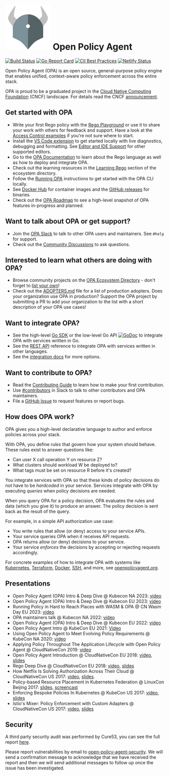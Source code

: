 # ![logo](./logo/logo-144x144.png) Open Policy Agent

[![Build Status](https://github.com/open-policy-agent/opa/workflows/Post%20Merge/badge.svg?branch=main)](https://github.com/open-policy-agent/opa/actions) [![Go Report Card](https://goreportcard.com/badge/open-policy-agent/opa)](https://goreportcard.com/report/open-policy-agent/opa) [![CII Best Practices](https://bestpractices.coreinfrastructure.org/projects/1768/badge)](https://bestpractices.coreinfrastructure.org/projects/1768) [![Netlify Status](https://api.netlify.com/api/v1/badges/4a0a092a-8741-4826-a28f-826d4a576cab/deploy-status)](https://app.netlify.com/sites/openpolicyagent/deploys)

Open Policy Agent (OPA) is an open source, general-purpose policy engine that enables unified, context-aware policy enforcement across the entire stack.

OPA is proud to be a graduated project in the [Cloud Native Computing Foundation](https://cncf.io) (CNCF) landscape. For details read the CNCF [announcement](https://www.cncf.io/announcements/2021/02/04/cloud-native-computing-foundation-announces-open-policy-agent-graduation/).

## Get started with OPA

- Write your first Rego policy with the [Rego Playground](https://play.openpolicyagent.org) or use it to share your work with others for feedback and support. Have a look at the [Access Control examples](https://play.openpolicyagent.org/?example-group=access-control) if you're not sure where to start.
- Install the [VS Code extension](https://marketplace.visualstudio.com/items?itemName=tsandall.opa) to get started locally with live diagnostics, debugging and formatting. See [Editor and IDE Support](https://www.openpolicyagent.org/docs/edge/editor-and-ide-support/) for other supported editors.
- Go to the [OPA Documentation](https://www.openpolicyagent.org/docs/latest/) to
  learn about the Rego language as well as how to deploy and integrate OPA.
- Check out the learning resources in the [Learning Rego](https://www.openpolicyagent.org/ecosystem/learning-rego/) section of the ecosystem directory.
- Follow the [Running OPA](https://www.openpolicyagent.org/docs/latest/#running-opa) instructions to get started with the OPA CLI locally.
- See [Docker Hub](https://hub.docker.com/r/openpolicyagent/opa/tags/) for container images and the [GitHub releases](https://github.com/open-policy-agent/opa/releases) for binaries.
- Check out the [OPA Roadmap](https://docs.google.com/presentation/d/16QV6gvLDOV3I0_guPC3_19g6jHkEg3X9xqMYgtoCKrs/edit?usp=sharing) to see a high-level snapshot of OPA features in-progress and planned.

## Want to talk about OPA or get support?

- Join the [OPA Slack](https://slack.openpolicyagent.org) to talk to other OPA users and maintainers. See `#help` for support.
- Check out the [Community Discussions](https://github.com/orgs/open-policy-agent/discussions) to ask questions.

## Interested to learn what others are doing with OPA?

- Browse community projects on the [OPA Ecosystem Directory](http://openpolicyagent.org/ecosystem/) - don't forget to [list your own](https://github.com/open-policy-agent/opa/tree/main/docs#opa-ecosystem)!
- Check out the [ADOPTERS.md](./ADOPTERS.md) file for a list of production adopters. Does your organization use OPA in production? Support the OPA project by submitting a PR to add your organization to the list with a short description of your OPA use cases!

## Want to integrate OPA?

- See the high-level [Go SDK](https://www.openpolicyagent.org/docs/latest/integration/#integrating-with-the-go-sdk) or the low-level Go API
  [![GoDoc](https://godoc.org/github.com/open-policy-agent/opa?status.svg)](https://godoc.org/github.com/open-policy-agent/opa/rego)
  to integrate OPA with services written in Go.
- See the [REST API](https://www.openpolicyagent.org/docs/rest-api.html)
  reference to integrate OPA with services written in other languages.
- See the [integration docs](https://www.openpolicyagent.org/docs/latest/integration/) for more options.

## Want to contribute to OPA?

- Read the [Contributing Guide](https://www.openpolicyagent.org/docs/latest/contributing/) to learn how to make your first contribution.
- Use [#contributors](https://openpolicyagent.slack.com/archives/C02L1TLPN59) in Slack to talk to other contributors and OPA maintainers.
- File a [GitHub Issue](https://github.com/open-policy-agent/opa/issues) to request features or report bugs.

## How does OPA work?

OPA gives you a high-level declarative language to author and enforce policies
across your stack.

With OPA, you define _rules_ that govern how your system should behave. These
rules exist to answer questions like:

- Can user X call operation Y on resource Z?
- What clusters should workload W be deployed to?
- What tags must be set on resource R before it's created?

You integrate services with OPA so that these kinds of policy decisions do not
have to be _hardcoded_ in your service. Services integrate with OPA by
executing _queries_ when policy decisions are needed.

When you query OPA for a policy decision, OPA evaluates the rules and data
(which you give it) to produce an answer. The policy decision is sent back as
the result of the query.

For example, in a simple API authorization use case:

- You write rules that allow (or deny) access to your service APIs.
- Your service queries OPA when it receives API requests.
- OPA returns allow (or deny) decisions to your service.
- Your service _enforces_ the decisions by accepting or rejecting requests accordingly.

For concrete examples of how to integrate OPA with systems like [Kubernetes](https://www.openpolicyagent.org/docs/kubernetes-admission-control.html), [Terraform](https://www.openpolicyagent.org/docs/terraform.html), [Docker](https://www.openpolicyagent.org/docs/docker-authorization.html), [SSH](https://www.openpolicyagent.org/docs/ssh-and-sudo-authorization.html), and more, see [openpolicyagent.org](https://www.openpolicyagent.org).

## Presentations

- Open Policy Agent (OPA) Intro & Deep Dive @ Kubecon NA 2023: [video](https://www.youtube.com/watch?v=wJkjsvVpj_Q)
- Open Policy Agent (OPA) Intro & Deep Dive @ Kubecon EU 2023: [video](https://www.youtube.com/watch?v=6RNp3m_THw4)
- Running Policy in Hard to Reach Places with WASM & OPA @ CN Wasm Day EU 2023: [video](https://www.youtube.com/watch?v=BdeBhukLwt4)
- OPA maintainers talk @ Kubecon NA 2022: [video](https://www.youtube.com/watch?v=RMiovzGGCfI)
- Open Policy Agent (OPA) Intro & Deep Dive @ Kubecon EU 2022: [video](https://www.youtube.com/watch?v=MhyQxIp1H58)
- Open Policy Agent Intro @ KubeCon EU 2021: [Video](https://www.youtube.com/watch?v=2CgeiWkliaw)
- Using Open Policy Agent to Meet Evolving Policy Requirements @ KubeCon NA 2020: [video](https://www.youtube.com/watch?v=zVuM7F_BTyc)
- Applying Policy Throughout The Application Lifecycle with Open Policy Agent @ CloudNativeCon 2019: [video](https://www.youtube.com/watch?v=cXfsaE6RKfc)
- Open Policy Agent Introduction @ CloudNativeCon EU 2018: [video](https://youtu.be/XEHeexPpgrA), [slides](https://www.slideshare.net/TorinSandall/opa-the-cloud-native-policy-engine)
- Rego Deep Dive @ CloudNativeCon EU 2018: [video](https://youtu.be/4mBJSIhs2xQ), [slides](https://www.slideshare.net/TorinSandall/rego-deep-dive)
- How Netflix Is Solving Authorization Across Their Cloud @ CloudNativeCon US 2017: [video](https://www.youtube.com/watch?v=R6tUNpRpdnY), [slides](https://www.slideshare.net/TorinSandall/how-netflix-is-solving-authorization-across-their-cloud).
- Policy-based Resource Placement in Kubernetes Federation @ LinuxCon Beijing 2017: [slides](https://www.slideshare.net/TorinSandall/policybased-resource-placement-across-hybrid-cloud), [screencast](https://www.youtube.com/watch?v=hRz13baBhfg&feature=youtu.be)
- Enforcing Bespoke Policies In Kubernetes @ KubeCon US 2017: [video](https://www.youtube.com/watch?v=llDI8VvkUj8), [slides](https://www.slideshare.net/TorinSandall/enforcing-bespoke-policies-in-kubernetes)
- Istio's Mixer: Policy Enforcement with Custom Adapters @ CloudNativeCon US 2017: [video](https://www.youtube.com/watch?v=czZLXUqzd24), [slides](https://www.slideshare.net/TorinSandall/istios-mixer-policy-enforcement-with-custom-adapters-cloud-nativecon-17)

## Security

A third party security audit was performed by Cure53, you can see the full report [here](SECURITY_AUDIT.pdf).

Please report vulnerabilities by email to [open-policy-agent-security](mailto:open-policy-agent-security@googlegroups.com).
We will send a confirmation message to acknowledge that we have received the
report and then we will send additional messages to follow up once the issue
has been investigated.
